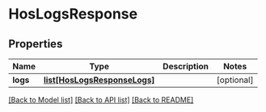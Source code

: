 # HosLogsResponse

## Properties
Name | Type | Description | Notes
------------ | ------------- | ------------- | -------------
**logs** | [**list[HosLogsResponseLogs]**](HosLogsResponseLogs.md) |  | [optional] 

[[Back to Model list]](../README.md#documentation-for-models) [[Back to API list]](../README.md#documentation-for-api-endpoints) [[Back to README]](../README.md)



